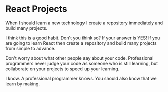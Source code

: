 # React Projects 

When I should learn a new technology I create a repository immediately and build many projects.

I think this is a good habit. Don't you think so?
If your answer is YES!
If you are going to learn React then create a repository and build many projects from simple to advance.

Don't worry about what other people say about your code.
Professional programmers never judge your code as someone who is still learning, but collaborate on your projects to speed up your learning.

I know. A professional programmer knows. You should also know that we learn by making.
